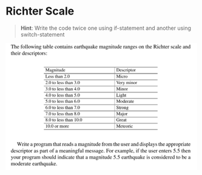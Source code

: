 # Richter Scale

> **Hint**: Write the code twice one using if-statement and another using switch-statement

<img src="snapshot.png">

